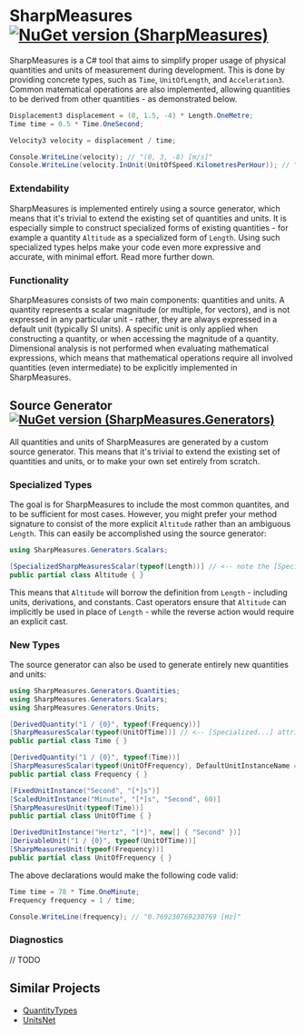 # SharpMeasures [![NuGet version (SharpMeasures)](https://img.shields.io/nuget/v/SharpMeasures.svg?style=plastic)](https://www.nuget.org/packages/SharpMeasures/)

SharpMeasures is a C# tool that aims to simplify proper usage of physical quantities and units of measurement during development. This is done by providing concrete types, such as `Time`, `UnitOfLength`, and `Acceleration3`. Common matematical operations are also implemented, allowing quantities to be derived from other quantities - as demonstrated below.

```csharp
Displacement3 displacement = (0, 1.5, -4) * Length.OneMetre;
Time time = 0.5 * Time.OneSecond;

Velocity3 velocity = displacement / time;

Console.WriteLine(velocity); // "(0, 3, -8) [m/s]"
Console.WriteLine(velocity.InUnit(UnitOfSpeed.KilometresPerHour)); // "(0, 10.8, -28.8)"
```

### Extendability

SharpMeasures is implemented entirely using a source generator, which means that it's trivial to extend the existing set of quantities and units. It is especially simple to construct specialized forms of existing quantities - for example a quantity `Altitude` as a specialized form of `Length`. Using such specialized types helps make your code even more expressive and accurate, with minimal effort. Read more further down.

### Functionality

SharpMeasures consists of two main components: quantities and units. A quantity represents a scalar magnitude (or multiple, for vectors), and is not expressed in any particular unit - rather, they are always expressed in a default unit (typically SI units). A specific unit is only applied when constructing a quantity, or when accessing the magnitude of a quantity. Dimensional analysis is not performed when evaluating mathematical expressions, which means that mathematical operations require all involved quantities (even intermediate) to be explicitly implemented in SharpMeasures.

## Source Generator [![NuGet version (SharpMeasures.Generators)](https://img.shields.io/nuget/v/SharpMeasures.Generators.svg?style=plastic)](https://www.nuget.org/packages/SharpMeasures.Generators/)

All quantities and units of SharpMeasures are generated by a custom source generator. This means that it's trivial to extend the existing set of quantities and units, or to make your own set entirely from scratch.

### Specialized Types

The goal is for SharpMeasures to include the most common quantites, and to be sufficient for most cases. However, you might prefer your method signature to consist of the more explicit `Altitude` rather than an ambiguous `Length`. This can easily be accomplished using the source generator:

```csharp
using SharpMeasures.Generators.Scalars;

[SpecializedSharpMeasuresScalar(typeof(Length))] // <-- note the [Specialized...] attribute
public partial class Altitude { }
```

This means that `Altitude` will borrow the definition from `Length` - including units, derivations, and constants. Cast operators ensure that `Altitude` can implicitly be used in place of `Length` - while the reverse action would require an explicit cast.

### New Types

The source generator can also be used to generate entirely new quantities and units:

```csharp
using SharpMeasures.Generators.Quantities;
using SharpMeasures.Generators.Scalars;
using SharpMeasures.Generators.Units;

[DerivedQuantity("1 / {0}", typeof(Frequency))]
[SharpMeasuresScalar(typeof(UnitOfTime))] // <-- [Specialized...] attributes are no longer used
public partial class Time { }

[DerivedQuantity("1 / {0}", typeof(Time))]
[SharpMeasuresScalar(typeof(UnitOfFrequency), DefaultUnitInstanceName = "Hertz", DefaultUnitInstanceSymbol = "Hz")]
public partial class Frequency { }

[FixedUnitInstance("Second", "[*]s")]
[ScaledUnitInstance("Minute", "[*]s", "Second", 60)]
[SharpMeasuresUnit(typeof(Time))]
public partial class UnitOfTime { }

[DerivedUnitInstance("Hertz", "[*]", new[] { "Second" })]
[DerivableUnit("1 / {0}", typeof(UnitOfTime))]
[SharpMeasuresUnit(typeof(Frequency))]
public partial class UnitOfFrequency { }
```

The above declarations would make the following code valid:

```csharp
Time time = 78 * Time.OneMinute;
Frequency frequency = 1 / time;

Console.WriteLine(frequency); // "0.769230769230769 [Hz]"
```

### Diagnostics

// TODO

## Similar Projects

   - [QuantityTypes](https://github.com/QuantityTypes/QuantityTypes)
   - [UnitsNet](https://github.com/angularsen/UnitsNet)
